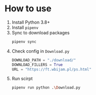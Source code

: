 # How to use

1. Install Python 3.8+
1. Install `pipenv`
1. Sync to download packages
    ```bash
    pipenv sync
    ```
1. Check config in `Download.py`
    ```python
    DOWNLOAD_PATH = "./download/"
    DOWNLOAD_FILLERS = True
    URL = "https://ft.wbijam.pl/ps.html"
    ```
1. Run scirpt 
    ```bash
    pipenv run python .\Download.py
    ```